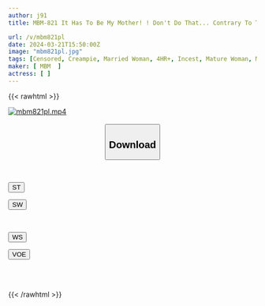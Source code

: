 ```yaml
---
author: j91
title: MBM-821 It Has To Be My Mother! ! Don't Do That... Contrary To The Words He Once Interrupted, I Love My Son Who Runs Wild With All His Might... The Feelings Of Mother And Child Intersect, Domestic Love That Crosses The Line, 12 Stories, Act 7

url: /v/mbm821pl
date: 2024-03-21T15:50:00Z
image: "mbm821pl.jpg"
tags: [Censored, Creampie, Married Woman, 4HR+, Incest, Mature Woman, Mother	]
maker: [ MBM  ]
actress: [ ]
---
```



{{< rawhtml >}}

<div class="video" data-videoid="AX13w9w6YzFX0Gk">
    <a href="javascript:;">
        <img src="/v/mbm821pl/mbm821pl.jpg" width="WIDTH" height="HEIGHT" alt="mbm821pl.mp4" loading="lazy">
    </a>
</div>

<script type="text/javascript" src="https://j91.asia/asset/on-demand-st.js"></script>

<br>
  <link rel="stylesheet" href="https://j91.asia/asset/bs5.css">
  
  <center>
  <button class="btn btn-primary" type="button" data-bs-toggle="collapse" data-bs-target=".multi-collapse" aria-expanded="false" aria-controls="multiCollapseExample1 multiCollapseExample2"><h2>Download</h2></button></center>
</p>
<div class="row">
  <div class="col">
    <div class="collapse multi-collapse" id="multiCollapseExample1">
      <div class="card card-body">
	      	      <br>
<div class="buttons">  
<p><a href="https://streamtape.to/v/AX13w9w6YzFX0Gk" target="_blank"><button class="btn-hover color-3"><i class="fa fa-download"></i> ST</button></a></p>
<p><a href="https://asnwish.com/uasc2f56m0pb" target="_blank"><button class="btn-hover color-2"><i class="fa fa-download"></i> SW</button></a></p></div>
    </div>
  </div>
</div>
  <div class="col">
    <div class="collapse multi-collapse" id="multiCollapseExample2">
      <div class="card card-body">
	      <br>
<div class="buttons">
<p><a href="https://wolfstream.tv/8ihm92aymqj6"><button class="btn-hover color-9"><i class="fa fa-download"></i> WS</button></a></p>
<p><a href="https://voe.sx/rxtd8diuz6xk"><button class="btn-hover color-8"><i class="fa fa-download"></i> VOE</button></a></p></div>
<br><br>
      </div>
    </div>
  </div>
</div>

{{< /rawhtml >}}